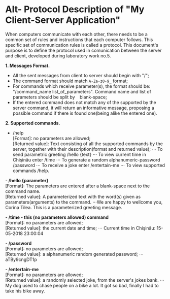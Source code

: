 Alt- Protocol Description of "My Client-Server Application"
======

When computers communicate with each other, there needs to be a common set of rules and instructions that each computer follows. This specific set of communication rules is called a protocol. 
This document's purpose is to define the protocol used in comunication between the server and client, developed during laboratory work no.5.

**1. Messages Format.**
- All the sent messages from client to server should begin with "/";
- The command format should match `A-Za-z0-9_` format;
- For commands which receive parameter(s), the format should be: "/command_name list_of_parameters". Command name and list of parameters should be split by ` ` blank-space;
- If the entered command does not match any of the supported by the server command, it will return an informative message, proposing a possible command if there is found one(being alike the entered one).


**2. Supported commands.**
- /help<br/>
[Format]: no parameters are allowed;<br/>
[Returned value]: Text consisting of all the supported commands by the server, together with their description(format and returned value);
⋅⋅⋅ To send parametric greeting /hello {text}
⋅⋅⋅ To view current time in Сhişinău enter /time
⋅⋅⋅ To generate a random alphanumeric-password /password
⋅⋅⋅ To receive a joke enter /entertain-me
⋅⋅⋅ To view supported commands /help.

**- /hello {parameter}**<br/>
[Format]: The parameters are entered after a blank-space next to the command name.<br/>
[Returned value]: A parameterized text with the word(s) given as parameters(arguments) to the command.
⋅⋅⋅We are happy to wellcome you, Corina Tilea. This is a parameterized greeting message.

**- /time - this (no parameters allowed) command** <br/>
[Format]: no parameters are allowed;<br/>
[Returned value]: the current date and time;
⋅⋅⋅ Current time in Сhişinău: 15-05-2018 23:00:04

**- /password**<br/>
[Format]: no parameters are allowed;<br/>
[Returned value]: a alphanumeric random generated password;
⋅⋅⋅ aTBy9cngDT1p

**- /entertain-me**<br/>
[Format]: no parameters are allowed; <br/>
[Returned value]: a randomly selected joke, from the server's jokes bank.
⋅⋅⋅ My dog used to chase people on a bike a lot. It got so bad, finally I had to take his bike away.

